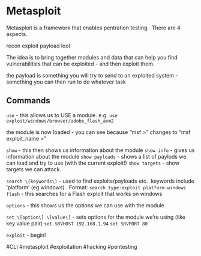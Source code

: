 # Metasploit
Metasploit is a framework that enables pentration testing.  There are 4 aspects.  
  
recon
exploit
payload
loot
  
The idea is to bring together modules and data that can help you find vulnerabilities that can be exploited - and then exploit them.
  
the payload is something you will try to send to an exploited system - something you can then run to do whatever task

## Commands
`use` - this allows us to USE a module. 
e.g. `use exploit/windows/browser/adobe_flash_avm2`
  
the module is now loaded - you can see because “msf >” changes to “msf exploit_name >”
  
`show` - this then shows us information about the module
`show info` - gives us information about the module
`show payloads` - shows a list of paylods we can load and try to use (with the current exploit!)
`show targets` - show targets we can attack.
  
`search \[keywords\]` - used to find exploits/payloads etc.  keywords include ‘platform’ (eg windows).  Format:
`search type:exploit platform:windows flash` - this searches for a Flash exploit that works on windows
  
`options` - this shows us the options we can use with the module
  
`set \[option\] \[value\]` - sets options for the module we’re using (like key value pair)
`set SRVHOST 192.168.1.94`
`set SRVPORT 80`
  
`exploit` - begin!

#CLI #metasploit #exploitation #hacking #pentesting
